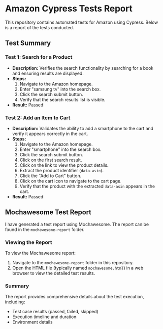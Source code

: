 # Amazon Cypress Tests Report

This repository contains automated tests for Amazon using Cypress. Below is a report of the tests conducted.

## Test Summary

### Test 1: Search for a Product

- **Description:** Verifies the search functionality by searching for a book and ensuring results are displayed.
- **Steps:**
  1. Navigate to the Amazon homepage.
  2. Enter "samsung tv" into the search box.
  3. Click the search submit button.
  4. Verify that the search results list is visible.
- **Result:** Passed

### Test 2: Add an Item to Cart

- **Description:** Validates the ability to add a smartphone to the cart and verify it appears correctly in the cart.
- **Steps:**
  1. Navigate to the Amazon homepage.
  2. Enter "smartphone" into the search box.
  3. Click the search submit button.
  4. Click on the first search result.
  5. Click on the link to view the product details.
  6. Extract the product identifier (`data-asin`).
  7. Click the "Add to Cart" button.
  8. Click on the cart icon to navigate to the cart page.
  9. Verify that the product with the extracted `data-asin` appears in the cart.
- **Result:** Passed

## Mochawesome Test Report

I have generated a test report using Mochawesome. The report can be found in the `mochawesome-report` folder.

### Viewing the Report

To view the Mochawesome report:

1. Navigate to the `mochawesome-report` folder in this repository.
2. Open the HTML file (typically named `mochawesome.html`) in a web browser to view the detailed test results.

### Summary

The report provides comprehensive details about the test execution, including:

- Test case results (passed, failed, skipped)
- Execution timeline and duration
- Environment details
